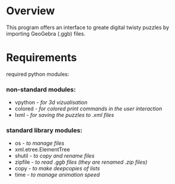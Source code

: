 # Overview
This program offers an interface to greate digital twisty puzzles by importing GeoGebra (.ggb) files.

# Requirements
required python modules:

### non-standard modules:
- vpython       - *for 3d vizualisation*
- colored       - *for colored print commands in the user interaction*
- lxml - *for saving the puzzles to .xml files*

### standard library modules:
- os - *to manage files*
- xml.etree.ElementTree
- shutil - *to copy and rename files*
- zipfile - *to read .ggb files (they are renamed .zip files)*
- copy - *to make deepcopies of lists*
- time - *to manage animation speed*
